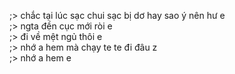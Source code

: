 ;> chắc tại lúc sạc chui sạc bị dơ hay sao ý nên hư e<br>
;> ngta đền cục mới ròi e<br>
;> đi về mệt ngủ thôi e<br>
;> nhớ a hem mà chạy te te đi đâu z<br>
;> nhớ a hem e
